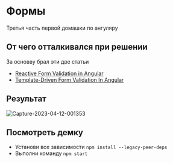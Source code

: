 # Формы

Третья часть первой домашки по ангуляру

## От чего отталкивался при решении

За основву брал эти две статьи
- [Reactive Form Validation in Angular](https://ankitsharmablogs.com/reactive-form-validation-in-angular/)
- [Template-Driven Form Validation In Angular](https://ankitsharmablogs.com/template-driven-form-validation-in-angular/)

## Результат
![Capture-2023-04-12-001353](https://user-images.githubusercontent.com/41699729/231265767-d1adebed-54b6-4b14-b3c0-29017b7a62a9.png)

## Посмотреть демку

* Установи все зависимости `npm install --legacy-peer-deps`
* Выполни команду `npm start`
